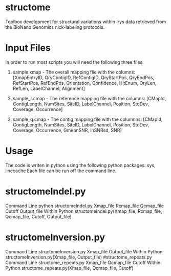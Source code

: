 # structome
Toolbox development for structural variations within Irys data retrieved from the BioNano Genomics nick-labeling protocols.

# Input Files
In order to run most scripts you will need the following three files:

1. sample.xmap - The overall mapping flie with the columns: 
[XmapEntryID, QryContigID, RefContigID, QryStartPos, QryEndPos, RefStartPos, RefEndPos, Orientation, Confidence, HitEnum, QryLen, RefLen, LabelChannel, Alignment]

2. sample_r.cmap - The reference mapping file with the columns: 
[CMapId, ContigLength, NumSites, SiteID, LabelChannel, Position, StdDev, Coverage, Occurrence]

3. sample_q.cmap - The contig mapping file with the columnns: 
[CMapId, ContigLength, NumSites, SiteID, LabelChannel, Position, StdDev, Coverage, Occurrence, GmeanSNR, lnSNRsd, SNR]

# Usage
The code is writen in python using the following python packages: sys, linecache
Each file can be run off the command line.
# structomeIndel.py
Command Line
python structomeIndel.py Xmap_file Rcmap_file Qcmap_file Cutoff Output_file
Within Python
structomeIndel.py(Xmap_file, Rcmap_file, Qcmap_file, Cutoff, Output_file)
# structomeInversion.py
Command Line
structomeInversion.py Xmap_file Output_file
Within Python
structomeInversion.py(Xmap_file, Output_file)
#structome_repeats.py
Command Line
structome_repeats.py Xmap_file Qcmap_file Cutoff 
Within Python
structome_repeats.py(Xmap_file, Qcmap_file, Cutoff)
